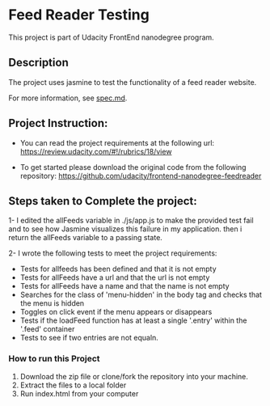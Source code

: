 # Feed Reader Testing 

This project is part of Udacity FrontEnd nanodegree program.

## Description

The project uses jasmine to test the functionality of a feed reader website.


For more information, see [spec.md](spec.md).

## Project Instruction:

- You can read the project requirements at the following url:
https://review.udacity.com/#!/rubrics/18/view

- To get started please download the original code from the following repository:
https://github.com/udacity/frontend-nanodegree-feedreader

## Steps taken to Complete the project:

1- I edited the allFeeds variable in ./js/app.js to make the provided test fail and to see how Jasmine visualizes this failure in my application. then i return the allFeeds variable to a passing state.

2- I wrote the following tests to meet the project requirements:
* Tests for allfeeds has been defined and that it is not empty
* Tests for allFeeds have a url and that the url is not empty
* Tests for allFeeds have a name and that the name is not empty
* Searches for the class of 'menu-hidden' in the body tag and checks that the menu is hidden
* Toggles on click event if the menu appears or disappears
* Tests if the loadFeed function has at least a single '.entry' within the '.feed' container
* Tests to see if two entries are not equaln.

### How to run this Project

1. Download the zip file or clone/fork the repository into your machine.
2. Extract the files to a local folder
3. Run index.html from your computer
